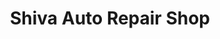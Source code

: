 ---
title: "Shiva Auto Repair Shop"
url: /koothanallur/shiva-auto-repair-shop/
shop: Autowerkstatt
---